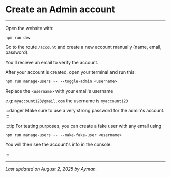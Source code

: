 # Create an Admin account

---

Open the website with:

```
npm run dev
```

Go to the route `/account` and create a new account manually (name, email, password).

You'll recieve an email to verify the account.

After your account is created, open your terminal and run this:

```
npm run manage-users -- --toggle-admin <username>
```

Replace the `<username>` with your email's username

e.g: `myaccount123@gmail.com` the username is `myaccount123`

:::danger
Make sure to use a very strong password for the admin's account.
:::

:::tip
For testing purposes, you can create a fake user with any email using

```
npm run manage-users -- --make-fake-user <username>
```

You will then see the account's info in the console.

:::

---

_Last updated on August 2, 2025 by Ayman._
